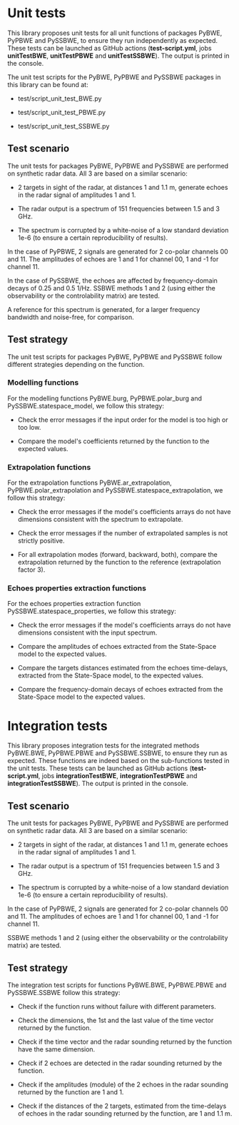# Unit tests

This library proposes unit tests for all unit functions of packages PyBWE, PyPBWE and PySSBWE, to ensure they run independently as expected.
These tests can be launched as GitHub actions (**test-script.yml**, jobs **unitTestBWE**, **unitTestPBWE** and **unitTestSSBWE**). The output is printed in the console.

The unit test scripts for the PyBWE, PyPBWE and PySSBWE packages in this library can be found at:

* test/script_unit_test_BWE.py

* test/script_unit_test_PBWE.py

* test/script_unit_test_SSBWE.py

## Test scenario

The unit tests for packages PyBWE, PyPBWE and PySSBWE are performed on synthetic radar data. All 3 are based on a similar scenario:

* 2 targets in sight of the radar, at distances 1 and 1.1 m, generate echoes in the radar signal of amplitudes 1 and 1.

* The radar output is a spectrum of 151 frequencies between 1.5 and 3 GHz.

* The spectrum is corrupted by a white-noise of a low standard deviation 1e-6 (to ensure a certain reproducibility of results).

In the case of PyPBWE, 2 signals are generated for 2 co-polar channels 00 and 11. The amplitudes of echoes are 1 and 1 for channel 00, 1 and -1 for channel 11.

In the case of PySSBWE, the echoes are affected by frequency-domain decays of 0.25 and 0.5 1/Hz. SSBWE methods 1 and 2 (using either the observability or the controlability matrix) are tested.

A reference for this spectrum is generated, for a larger frequency bandwidth and noise-free, for comparison.

## Test strategy

The unit test scripts for packages PyBWE, PyPBWE and PySSBWE follow different strategies depending on the function.

### Modelling functions

For the modelling functions PyBWE.burg, PyPBWE.polar_burg and PySSBWE.statespace_model, we follow this strategy:

* Check the error messages if the input order for the model is too high or too low.

* Compare the model's coefficients returned by the function to the expected values.

### Extrapolation functions

For the extrapolation functions PyBWE.ar_extrapolation, PyPBWE.polar_extrapolation and PySSBWE.statespace_extrapolation, we follow this strategy:

* Check the error messages if the model's coefficients arrays do not have dimensions consistent with the spectrum to extrapolate.

* Check the error messages if the number of extrapolated samples is not strictly positive.

* For all extrapolation modes (forward, backward, both), compare the extrapolation returned by the function to the reference (extrapolation factor 3).

### Echoes properties extraction functions

For the echoes properties extraction function PySSBWE.statespace_properties, we follow this strategy:

* Check the error messages if the model's coefficients arrays do not have dimensions consistent with the input spectrum.

* Compare the amplitudes of echoes extracted from the State-Space model to the expected values.

* Compare the targets distances estimated from the echoes time-delays, extracted from the State-Space model, to the expected values.

* Compare the frequency-domain decays of echoes extracted from the State-Space model to the expected values.

# Integration tests

This library proposes integration tests for the integrated methods PyBWE.BWE, PyPBWE.PBWE and PySSBWE.SSBWE, to ensure they run as expected.
These functions are indeed based on the sub-functions tested in the unit tests.
These tests can be launched as GitHub actions (**test-script.yml**, jobs **integrationTestBWE**, **integrationTestPBWE** and **integrationTestSSBWE**). The output is printed in the console.

## Test scenario

The unit tests for packages PyBWE, PyPBWE and PySSBWE are performed on synthetic radar data. All 3 are based on a similar scenario:

* 2 targets in sight of the radar, at distances 1 and 1.1 m, generate echoes in the radar signal of amplitudes 1 and 1.

* The radar output is a spectrum of 151 frequencies between 1.5 and 3 GHz.

* The spectrum is corrupted by a white-noise of a low standard deviation 1e-6 (to ensure a certain reproducibility of results).

In the case of PyPBWE, 2 signals are generated for 2 co-polar channels 00 and 11. The amplitudes of echoes are 1 and 1 for channel 00, 1 and -1 for channel 11.

SSBWE methods 1 and 2 (using either the observability or the controlability matrix) are tested.

## Test strategy

The integration test scripts for functions PyBWE.BWE, PyPBWE.PBWE and PySSBWE.SSBWE follow this strategy:

* Check if the function runs without failure with different parameters.

* Check the dimensions, the 1st and the last value of the time vector returned by the function.

* Check if the time vector and the radar sounding returned by the function have the same dimension.

* Check if 2 echoes are detected in the radar sounding returned by the function.

* Check if the amplitudes (module) of the 2 echoes in the radar sounding returned by the function are 1 and 1.

* Check if the distances of the 2 targets, estimated from the time-delays of echoes in the radar sounding returned by the function, are 1 and 1.1 m.
